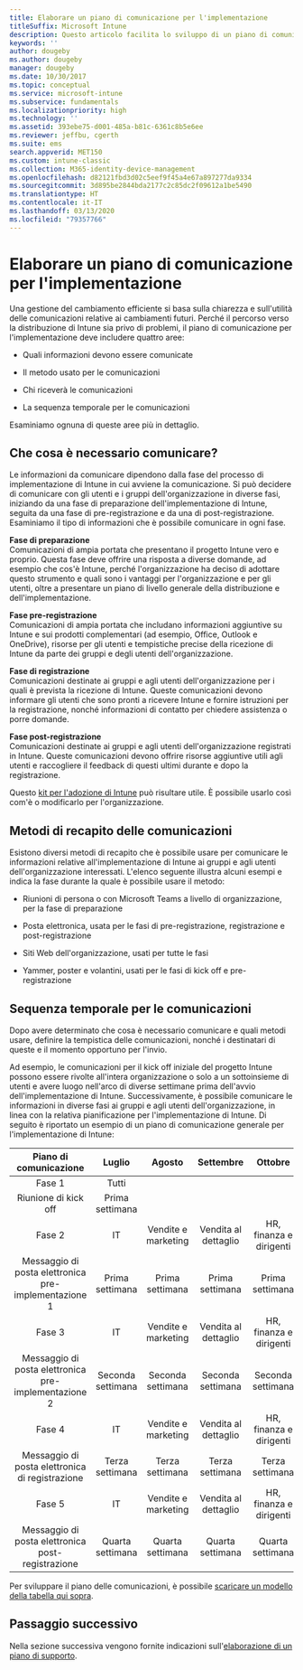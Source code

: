 ```yaml
---
title: Elaborare un piano di comunicazione per l'implementazione
titleSuffix: Microsoft Intune
description: Questo articolo facilita lo sviluppo di un piano di comunicazione per l'implementazione della distribuzione di Microsoft Intune.
keywords: ''
author: dougeby
ms.author: dougeby
manager: dougeby
ms.date: 10/30/2017
ms.topic: conceptual
ms.service: microsoft-intune
ms.subservice: fundamentals
ms.localizationpriority: high
ms.technology: ''
ms.assetid: 393ebe75-d001-485a-b81c-6361c8b5e6ee
ms.reviewer: jeffbu, cgerth
ms.suite: ems
search.appverid: MET150
ms.custom: intune-classic
ms.collection: M365-identity-device-management
ms.openlocfilehash: d82121fbd3d02c5eef9f45a4e67a897277da9334
ms.sourcegitcommit: 3d895be2844bda2177c2c85dc2f09612a1be5490
ms.translationtype: HT
ms.contentlocale: it-IT
ms.lasthandoff: 03/13/2020
ms.locfileid: "79357766"
---
```

# <a name="develop-a-rollout-communication-plan"></a>Elaborare un piano di comunicazione per l'implementazione

Una gestione del cambiamento efficiente si basa sulla chiarezza e sull'utilità delle comunicazioni relative ai cambiamenti futuri. Perché il percorso verso la distribuzione di Intune sia privo di problemi, il piano di comunicazione per l'implementazione deve includere quattro aree:

- Quali informazioni devono essere comunicate

- Il metodo usato per le comunicazioni

- Chi riceverà le comunicazioni

- La sequenza temporale per le comunicazioni

Esaminiamo ognuna di queste aree più in dettaglio.

## <a name="what-needs-to-be-communicated"></a>Che cosa è necessario comunicare?

Le informazioni da comunicare dipendono dalla fase del processo di implementazione di Intune in cui avviene la comunicazione. Si può decidere di comunicare con gli utenti e i gruppi dell'organizzazione in diverse fasi, iniziando da una fase di preparazione dell'implementazione di Intune, seguita da una fase di pre-registrazione e da una di post-registrazione. Esaminiamo il tipo di informazioni che è possibile comunicare in ogni fase.

**Fase di preparazione** <br/>Comunicazioni di ampia portata che presentano il progetto Intune vero e proprio. Questa fase deve offrire una risposta a diverse domande, ad esempio che cos'è Intune, perché l'organizzazione ha deciso di adottare questo strumento e quali sono i vantaggi per l'organizzazione e per gli utenti, oltre a presentare un piano di livello generale della distribuzione e dell'implementazione.

**Fase pre-registrazione**<br/> Comunicazioni di ampia portata che includano informazioni aggiuntive su Intune e sui prodotti complementari (ad esempio, Office, Outlook e OneDrive), risorse per gli utenti e tempistiche precise della ricezione di Intune da parte dei gruppi e degli utenti dell'organizzazione.

**Fase di registrazione**<br/> Comunicazioni destinate ai gruppi e agli utenti dell'organizzazione per i quali è prevista la ricezione di Intune. Queste comunicazioni devono informare gli utenti che sono pronti a ricevere Intune e fornire istruzioni per la registrazione, nonché informazioni di contatto per chiedere assistenza o porre domande.

**Fase post-registrazione**<br/> Comunicazioni destinate ai gruppi e agli utenti dell'organizzazione registrati in Intune. Queste comunicazioni devono offrire risorse aggiuntive utili agli utenti e raccogliere il feedback di questi ultimi durante e dopo la registrazione.

Questo [kit per l'adozione di Intune](https://aka.ms/IntuneAdoptionKit) può risultare utile. È possibile usarlo così com'è o modificarlo per l'organizzazione.

## <a name="communication-delivery-methods"></a>Metodi di recapito delle comunicazioni

Esistono diversi metodi di recapito che è possibile usare per comunicare le informazioni relative all'implementazione di Intune ai gruppi e agli utenti dell'organizzazione interessati. L'elenco seguente illustra alcuni esempi e indica la fase durante la quale è possibile usare il metodo:

- Riunioni di persona o con Microsoft Teams a livello di organizzazione, per la fase di preparazione

- Posta elettronica, usata per le fasi di pre-registrazione, registrazione e post-registrazione

- Siti Web dell'organizzazione, usati per tutte le fasi

- Yammer, poster e volantini, usati per le fasi di kick off e pre-registrazione

## <a name="communications-timeline"></a>Sequenza temporale per le comunicazioni

Dopo avere determinato che cosa è necessario comunicare e quali metodi usare, definire la tempistica delle comunicazioni, nonché i destinatari di queste e il momento opportuno per l'invio.

Ad esempio, le comunicazioni per il kick off iniziale del progetto Intune possono essere rivolte all'intera organizzazione o solo a un sottoinsieme di utenti e avere luogo nell'arco di diverse settimane prima dell'avvio dell'implementazione di Intune. Successivamente, è possibile comunicare le informazioni in diverse fasi ai gruppi e agli utenti dell'organizzazione, in linea con la relativa pianificazione per l'implementazione di Intune. Di seguito è riportato un esempio di un piano di comunicazione generale per l'implementazione di Intune:

  | **Piano di comunicazione** | **Luglio** | **Agosto** | **Settembre** | **Ottobre** |
|:---:|:---:|:---:|:---:|:---:|
| Fase 1  | Tutti |  |  |  |
| Riunione di kick off | Prima settimana |  |  |  |
| Fase 2 | IT | Vendite e marketing | Vendita al dettaglio | HR, finanza e dirigenti |
| Messaggio di posta elettronica pre-implementazione 1 | Prima settimana | Prima settimana | Prima settimana | Prima settimana |
| Fase 3 | IT | Vendite e marketing | Vendita al dettaglio | HR, finanza e dirigenti |
| Messaggio di posta elettronica pre-implementazione 2 | Seconda settimana | Seconda settimana | Seconda settimana | Seconda settimana |
| Fase 4 | IT | Vendite e marketing | Vendita al dettaglio | HR, finanza e dirigenti |
| Messaggio di posta elettronica di registrazione | Terza settimana | Terza settimana | Terza settimana | Terza settimana |
| Fase 5 | IT | Vendite e marketing | Vendita al dettaglio | HR, finanza e dirigenti |
| Messaggio di posta elettronica post-registrazione | Quarta settimana | Quarta settimana | Quarta settimana | Quarta settimana |

Per sviluppare il piano delle comunicazioni, è possibile [scaricare un modello della tabella qui sopra](https://gallery.technet.microsoft.com/Intune-deployment-planning-fae156c2?redir=0).

## <a name="next-step"></a>Passaggio successivo

Nella sezione successiva vengono fornite indicazioni sull'[elaborazione di un piano di supporto](planning-guide-support-plan.md).
